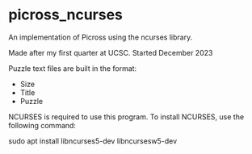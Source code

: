 # picross\_ncurses
An implementation of Picross using the ncurses library.

Made after my first quarter at UCSC. Started December 2023

Puzzle text files are built in the format:
* Size
* Title
* Puzzle

NCURSES is required to use this program. To install NCURSES, use the following command:

sudo apt install libncurses5-dev libncursesw5-dev

